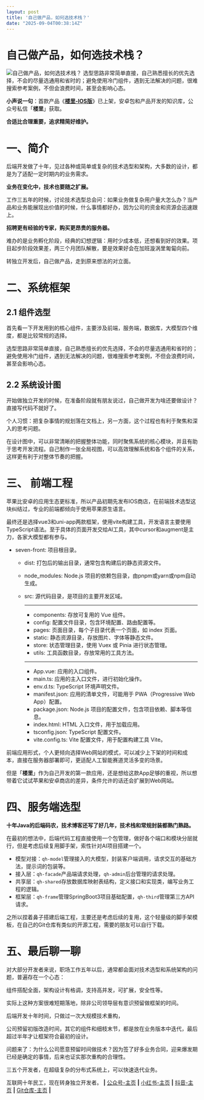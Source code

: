 ```yaml
---
layout: post
title: '自己做产品，如何选技术栈？'
date: "2025-09-04T00:38:14Z"
---
```

自己做产品，如何选技术栈？
=============

![自己做产品，如何选技术栈？](https://img2024.cnblogs.com/blog/1691717/202509/1691717-20250903085128050-1746647527.png) 选型思路非常简单直接，自己熟悉擅长的优先选择，不会的尽量选通用和省时的；避免使用冷门组件，遇到无法解决的问题，很难搜索参考案例，不但会浪费时间，甚至会影响心态。

**小声说一句**：首款产品《**[**楼里-IOS版**](https://apps.apple.com/cn/app/%E6%A5%BC%E9%87%8C/id6751189220)**》已上架，安卓包和产品开发的知识库，公众号私信「**楼里**」获取。

**合适比合理重要，追求精简好维护。**

一、简介
====

后端开发做了十年，见过各种或简单或复杂的技术选型和架构，大多数的设计，都是为了适配一定时期内的业务需求。

**业务在变化中，技术也要随之扩展。**

工作三五年的时候，讨论技术选型总会问：如果业务做复杂用户量大怎么办？当产品和业务能展现出价值的时候，什么事情都好办，因为公司的资金和资源会迅速跟上。

**招聘更有经验的专家，购买更昂贵的服务器。**

难办的是业务孵化阶段，经典的幻想逻辑：用时少成本低，还想看到好的效果。项目起步阶段效果差，两三个月团队解散，要是效果好会在加班漩涡里匍匐向前。

转独立开发后，自己做产品，走到原来想法的对立面。

二、系统框架
======

2.1 组件选型
--------

首先看一下开发用到的核心组件，主要涉及前端，服务端，数据库，大模型四个维度，都是比较常规的选择。

选型思路非常简单直接，自己熟悉擅长的优先选择，不会的尽量选通用和省时的；避免使用冷门组件，遇到无法解决的问题，很难搜索参考案例，不但会浪费时间，甚至会影响心态。

2.2 系统设计图
---------

开始做独立开发的时候，在准备阶段就有朋友说过，自己做开发为啥还要做设计？直接写代码不就好了。

个人习惯：把复杂事情的规划落在文档上，另一方面，这个过程也有利于聚焦和深入的思考问题。

在设计图中，可以非常清晰的把握整体功能，同时聚焦系统的核心模块，并且有助于思考开发流程。自己制作一张全局视图，可以高效理解系统和各个组件的关系，这样更有利于对整体节奏的把握。

三、 前端工程
=======

苹果比安卓的应用生态更标准，所以产品初期先发布IOS商店，在前端技术选型这块纠结过，专业的前端都倾向于使用苹果原生语言。

最终还是选择vue3和uni-app两款框架，使用vite构建工具，开发语言主要使用TypeScript语法。至于具体的页面开发交给AI工具，其中cursor和augment是主力，各家大模型都有参与。

*   seven-front: 项目根目录。
    *   dist: 打包后的输出目录，通常包含构建后的静态资源文件。
    *   node\_modules: Node.js 项目的依赖包目录，由pnpm或yarn或npm自动生成。
    *   src: 源代码目录，是项目的主要开发区域。
        *   * * *
            
        *   components: 存放可复用的 Vue 组件。
        *   config: 配置文件目录，包含环境配置、路由配置等。
        *   pages: 页面目录，每个子目录代表一个页面，如 index 页面。
        *   static: 静态资源目录，存放图片、字体等静态文件。
        *   store: 状态管理目录，使用 Vuex 或 Pinia 进行状态管理。
        *   utils: 工具函数目录，存放常用的工具方法。
        *   * * *
            
        *   App.vue: 应用的入口组件。
        *   main.ts: 应用的主入口文件，进行初始化操作。
        *   env.d.ts: TypeScript 环境声明文件。
        *   manifest.json: 应用的清单文件，可能用于 PWA（Progressive Web App）配置。
        *   package.json: Node.js 项目的配置文件，包含项目依赖、脚本等信息。
        *   index.html: HTML 入口文件，用于加载应用。
        *   tsconfig.json: TypeScript 配置文件。
        *   vite.config.ts: Vite 配置文件，用于配置构建工具 Vite。

前端应用形式，个人更倾向选择Web网站的模式，可以减少上下架的时间和成本，直接在服务器部署即可，更适配人工智能赛道灵活多变的场景。

但是「**楼里**」作为自己开发的第一款应用，还是想给这款App足够的重视，所以想带着它试试苹果和安卓商店的差异，条件允许的话还会扩展到Web网站。

四、服务端选型
=======

**十年Java的后端码农，技术博客还写了好几年，技术栈和常规封装都熟门熟路。**

在最初的想法中，后端代码工程直接使用一个包管理，做好各个端口和模块分层就行，但是考虑后续复用脚手架，索性针对AI项目搭建一个。

*   模型对接：`qh-model`管理接入的大模型，封装客户端调用，请求交互的基础方法，提示词的包装等。
*   接入层：`qh-facade`产品端请求处理，`qh-admin`后台管理的请求处理。
*   共享层：`qh-shared`存放数据库映射表结构，定义接口和实现类，编写业务工程的逻辑。
*   框架层：`qh-frame`管理SpringBoot3项目基础配置，`qh-third`管理第三方API请求。

之所以捏着鼻子搭建后端工程，主要还是考虑后续的复用，这个轻量级的脚手架模板，在自己的Git仓库有类似的开源工程，需要的朋友可以自行下载。

五、最后聊一聊
=======

对大部分开发者来说，职场工作五年以后，通常都会面对技术选型和系统架构的问题，普遍存在一个心态：

组件搭配全面，架构设计有格调，支持高并发，可扩展，安全性等。

实际上这种方案很难短期落地，除非公司领导层有意识预留做框架的时间。

后端开发十年时间，只做过一次大规模技术重构，

公司预留初版改造时间，其它的组件和细枝末节，都是放在业务版本中迭代，最后超过半年才让框架符合最初的设计。

问题来了：为什么公司愿意预留时间做技术？因为签了好多业务合同，迎来爆发期已经是确定的事情，后来也证实那次重构的合理性。

三五个开发者，在超级复杂的分布式系统上，可以快速迭代业务。

互联网十年民工，现在转身独立开发者。 **|** [公众号-主页](https://mp.weixin.qq.com/s/F7JBEFCeZgdYakgRxNb35w) **|** [小红书-主页](https://www.xiaohongshu.com/user/profile/67fa1b1700000000080140b8) **|** [抖音-主页](https://www.douyin.com/user/MS4wLjABAAAAQO0vbcMnMeUE8OLGtmd9dbh-5dPcPL7_o3v8M0U_BwBUoBZIz2suph5gsDf63Okk) **|** [Git仓库-主页](https://gitee.com/cicadasmile) **|**